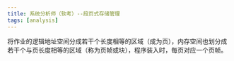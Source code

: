 ```yaml
---
title: 系统分析师（软考）--段页式存储管理
tags: [analysis]
---
```


将作业的逻辑地址空间分成若干个长度相等的区域（成为页），内存空间也划分成若干个与页长度相等的区域（称为页帧或块），程序装入时，每页对应一个页帧。